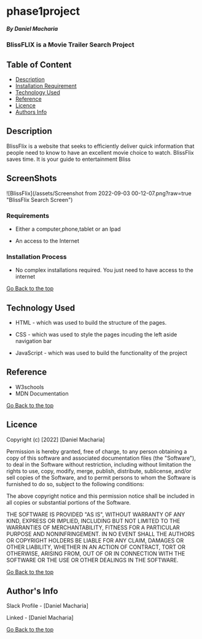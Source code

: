 # phase1project

##### By Daniel Macharia

### BlissFLIX is a Movie Trailer Search Project

## Table of Content

- [Description](#description)
- [Installation Requirement](#Installation)
- [Technology Used](#technology-used)
- [Reference](#reference)
- [Licence](#licence)
- [Authors Info](#author-Info)

## Description

<p>BlissFlix is a website that seeks to efficiently deliver quick information that people need to know to have an excellent movie choice to watch. BlissFlix saves time. It is your guide to entertainment Bliss</p>

## ScreenShots
![BlissFlix](/assets/Screenshot from 2022-09-03 00-12-07.png?raw=true "BlissFlix Search Screen")

### Requirements

- Either a computer,phone,tablet or an Ipad

- An access to the Internet

### Installation Process

- No complex installations required. You just need to have access to the internet 

[Go Back to the top](#phase1project)

## Technology Used

- HTML - which was used to build the structure of the pages.

- CSS - which was used to style the pages incuding the left aside navigation bar

- JavaScript - which was used to build the functionality of the project

## Reference

- W3schools
- MDN Documentation

[Go Back to the top](#phase1project)

## Licence


Copyright (c) [2022] [Daniel Macharia]

Permission is hereby granted, free of charge, to any person obtaining a copy
of this software and associated documentation files (the "Software"), to deal
in the Software without restriction, including without limitation the rights
to use, copy, modify, merge, publish, distribute, sublicense, and/or sell
copies of the Software, and to permit persons to whom the Software is
furnished to do so, subject to the following conditions:

The above copyright notice and this permission notice shall be included in all
copies or substantial portions of the Software.

THE SOFTWARE IS PROVIDED "AS IS", WITHOUT WARRANTY OF ANY KIND, EXPRESS OR
IMPLIED, INCLUDING BUT NOT LIMITED TO THE WARRANTIES OF MERCHANTABILITY,
FITNESS FOR A PARTICULAR PURPOSE AND NONINFRINGEMENT. IN NO EVENT SHALL THE
AUTHORS OR COPYRIGHT HOLDERS BE LIABLE FOR ANY CLAIM, DAMAGES OR OTHER
LIABILITY, WHETHER IN AN ACTION OF CONTRACT, TORT OR OTHERWISE, ARISING FROM,
OUT OF OR IN CONNECTION WITH THE SOFTWARE OR THE USE OR OTHER DEALINGS IN THE
SOFTWARE.

[Go Back to the top](#phase1project)

## Author's Info

Slack Profile - [Daniel Macharia]

Linked - [Daniel Macharia]

[Go Back to the top](#phase1project)
